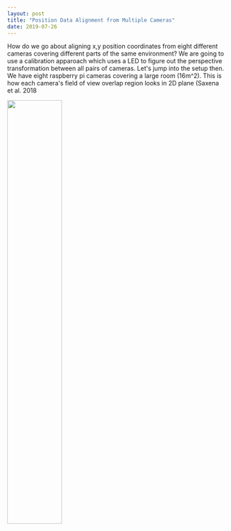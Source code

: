 ```yaml
---
layout: post
title: "Position Data Alignment from Multiple Cameras"
date: 2019-07-26
---
```


How do we go about aligning x,y position coordinates from eight different cameras covering different parts of the same environment? We are going to use a
calibration apparoach which uses a LED to figure out the perspective transformation between all pairs of cameras. Let's jump into the setup then. We have eight raspberry pi cameras covering a large room (16m^2). This is how each camera's field of view overlap region looks in 2D plane (Saxena et al. 2018

<img src="https://rajatsaxena.github.io//images//CameraFOV.png" width="50%" height="50%">
